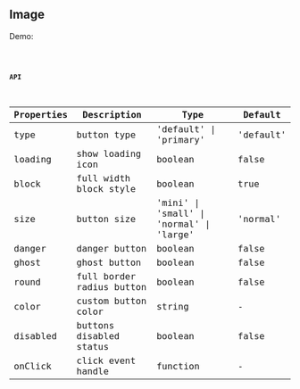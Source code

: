 ## Image

Demo:

<code src="./demo/basic.tsx" />

#### API

| Properties | Description               | Type                                     | Default   |
| ---------- | ------------------------- | ---------------------------------------- | --------- |
| type       | button type               | 'default' \| 'primary'                   | 'default' |
| loading    | show loading icon         | boolean                                  | false     |
| block      | full width block style    | boolean                                  | true      |
| size       | button size               | 'mini' \| 'small' \| 'normal' \| 'large' | 'normal'  |
| danger     | danger button             | boolean                                  | false     |
| ghost      | ghost button              | boolean                                  | false     |
| round      | full border radius button | boolean                                  | false     |
| color      | custom button color       | string                                   | -         |
| disabled   | buttons disabled status   | boolean                                  | false     |
| onClick    | click event handle        | function                                 | -         |
